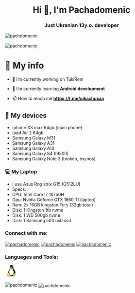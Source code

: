 <h1 align="center">Hi 👋, I'm Pachadomenic</h1>
<h3 align="center">Just Ukranian 13y.o. developer</h3>

<p align="left"> <img src="https://komarev.com/ghpvc/?username=pachdomenic&label=Profile%20views&color=0e75b6&style=flat" alt="pachdomenic" /> </p>

<p><img align="center" src="https://github-readme-streak-stats.herokuapp.com/?user=pachdomenic&" alt="pachdomenic" /></p>

# 📔 My info

- 🔭 I’m currently working on TukiRom

- 🌱 I’m currently learning **Android development**

- 📫 How to reach me **https://t.me/pikachuxaa**

## 📱 My devices
- Iphone XS max 64gb (main phone)
- Ipad Air 2 64gb
- Samsung Galaxy M31
- Samsung Galaxy A31
- Samsung Galaxy A10
- Samsung Galaxy S4 (I9500)
- Samsung Galaxy Note 3 (broken, exynos)

### 💻 My Laptop
- I use Asus Rog strix G15 (G512LU)
- Specs:
- CPU: Intel Core I7 10750H
- Gpu: Nvidia Geforce GTX 1660 TI (laptop)
- Ram: 2x 16GB kingston Fury (32gb total)
- Disk: 1 Kingston 1tb nvme
- Disk: 1 WD 500gb nvme
- Disk: 1 Samsung 500 usb ssd


<h3 align="left">Connect with me:</h3>
<p align="left">
<a href="https://twitter.com/pachadomenic" target="blank"><img align="center" src="https://raw.githubusercontent.com/rahuldkjain/github-profile-readme-generator/master/src/images/icons/Social/twitter.svg" alt="pachadomenic" height="30" width="40" /></a>
<a href="https://instagram.com/pachadomenic" target="blank"><img align="center" src="https://raw.githubusercontent.com/rahuldkjain/github-profile-readme-generator/master/src/images/icons/Social/instagram.svg" alt="pachadomenic" height="30" width="40" /></a>
<a href="https://www.youtube.com/c/pachadomenic" target="blank"><img align="center" src="https://raw.githubusercontent.com/rahuldkjain/github-profile-readme-generator/master/src/images/icons/Social/youtube.svg" alt="pachadomenic" height="30" width="40" /></a>
</p>

<h3 align="left">Languages and Tools:</h3>
<p align="left"> <a href="https://www.linux.org/" target="_blank" rel="noreferrer"> <img src="https://raw.githubusercontent.com/devicons/devicon/master/icons/linux/linux-original.svg" alt="linux" width="40" height="40"/> </a> </p>

<p><img align="left" src="https://github-readme-stats.vercel.app/api/top-langs?username=pachdomenic&show_icons=true&locale=en&layout=compact" alt="pachdomenic" /></p>

<p>&nbsp;<img align="center" src="https://github-readme-stats.vercel.app/api?username=pachdomenic&show_icons=true&locale=en" alt="pachdomenic" /></p>

